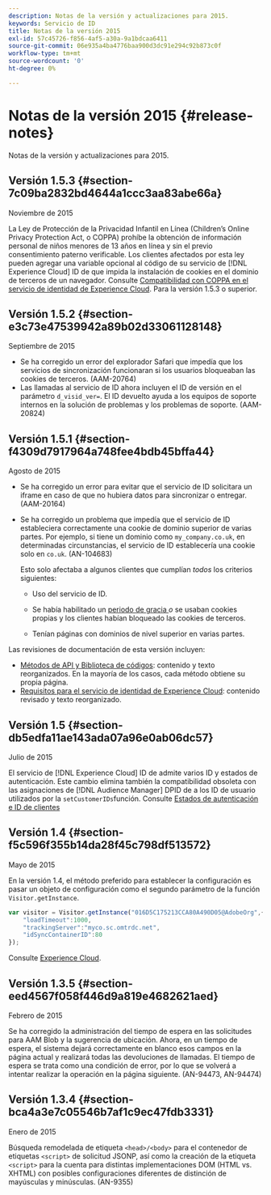 ```yaml
---
description: Notas de la versión y actualizaciones para 2015.
keywords: Servicio de ID
title: Notas de la versión 2015
exl-id: 57c45726-f856-4af5-a30a-9a1bdcaa6411
source-git-commit: 06e935a4ba4776baa900d3dc91e294c92b873c0f
workflow-type: tm+mt
source-wordcount: '0'
ht-degree: 0%

---
```


# Notas de la versión 2015 {#release-notes}

Notas de la versión y actualizaciones para 2015.

## Versión 1.5.3 {#section-7c09ba2832bd4644a1ccc3aa83abe66a}

Noviembre de 2015

La Ley de Protección de la Privacidad Infantil en Línea (Children’s Online Privacy Protection Act, o COPPA) prohíbe la obtención de información personal de niños menores de 13 años en línea y sin el previo consentimiento paterno verificable. Los clientes afectados por esta ley pueden agregar una variable opcional al código de su servicio de [!DNL Experience Cloud] ID de que impida la instalación de cookies en el dominio de terceros de un navegador. Consulte [Compatibilidad con COPPA en el servicio de identidad de Experience Cloud](../reference/coppa.md#concept-d7ddf81bebd74f129661fcec1ca19413). Para la versión 1.5.3 o superior.

## Versión 1.5.2 {#section-e3c73e47539942a89b02d33061128148}

Septiembre de 2015

* Se ha corregido un error del explorador Safari que impedía que los servicios de sincronización funcionaran si los usuarios bloqueaban las cookies de terceros. (AAM-20764)
* Las llamadas al servicio de ID ahora incluyen el ID de versión en el parámetro `d_visid_ver=`. El ID devuelto ayuda a los equipos de soporte internos en la solución de problemas y los problemas de soporte. (AAM-20824)

## Versión 1.5.1 {#section-f4309d7917964a748fee4bdb45bffa44}

Agosto de 2015

* Se ha corregido un error para evitar que el servicio de ID solicitara un iframe en caso de que no hubiera datos para sincronizar o entregar. (AAM-20164)
* Se ha corregido un problema que impedía que el servicio de ID estableciera correctamente una cookie de dominio superior de varias partes. Por ejemplo, si tiene un dominio como `my_company.co.uk`, en determinadas circunstancias, el servicio de ID establecería una cookie solo en `co.uk`. (AN-104683)

   Esto solo afectaba a algunos clientes que cumplían *todos* los criterios siguientes:

   * Uso del servicio de ID.
   * Se había habilitado un [periodo de gracia ](../reference/analytics-reference/grace-period.md)*o* se usaban cookies propias y los clientes habían bloqueado las cookies de terceros.

   * Tenían páginas con dominios de nivel superior en varias partes.

Las revisiones de documentación de esta versión incluyen:

* [Métodos de API y Biblioteca de códigos](../library/library.md#concept-ff27497375644a898d47984aefb21c97): contenido y texto reorganizados. En la mayoría de los casos, cada método obtiene su propia página.
* [Requisitos para el servicio de identidad de Experience Cloud](../reference/requirements.md): contenido revisado y texto reorganizado.

## Versión 1.5 {#section-db5edfa11ae143ada07a96e0ab06dc57}

Julio de 2015

El servicio de [!DNL Experience Cloud] ID de admite varios ID y estados de autenticación. Este cambio elimina también la compatibilidad obsoleta con las asignaciones de [!DNL Audience Manager] DPID de a los ID de usuario utilizados por la `setCustomerIDs`función. Consulte [Estados de autenticación e ID de clientes](../reference/authenticated-state.md)

## Versión 1.4 {#section-f5c596f355b14da28f45c798df513572}

Mayo de 2015

En la versión 1.4, el método preferido para establecer la configuración es pasar un objeto de configuración como el segundo parámetro de la función `Visitor.getInstance`.

```js
var visitor = Visitor.getInstance("016D5C175213CCA80A490D05@AdobeOrg",{ 
    "loadTimeout":1000, 
    "trackingServer":"myco.sc.omtrdc.net", 
    "idSyncContainerID":80 
});
```

Consulte [Experience Cloud](../implementation-guides/setup-analytics.md#concept-9ebbea85cb844a15b557be572cd142fd).

## Versión 1.3.5 {#section-eed4567f058f446d9a819e4682621aed}

Febrero de 2015

Se ha corregido la administración del tiempo de espera en las solicitudes para AAM Blob y la sugerencia de ubicación. Ahora, en un tiempo de espera, el sistema dejará correctamente en blanco esos campos en la página actual y realizará todas las devoluciones de llamadas. El tiempo de espera se trata como una condición de error, por lo que se volverá a intentar realizar la operación en la página siguiente. (AN-94473, AN-94474)

## Versión 1.3.4 {#section-bca4a3e7c05546b7af1c9ec47fdb3331}

Enero de 2015

Búsqueda remodelada de etiqueta `<head>/<body>` para el contenedor de etiquetas `<script>` de solicitud JSONP, así como la creación de la etiqueta `<script>` para la cuenta para distintas implementaciones DOM (HTML vs. XHTML) con posibles configuraciones diferentes de distinción de mayúsculas y minúsculas. (AN-9355)
